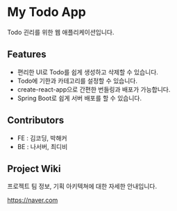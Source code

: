# My Todo App
Todo 괸리를 위한 웹  애플리케이션입니다.

## Features

- 편리한 UI로 Todo를 쉽게 생성하고 삭제할 수 있습니다.
- Todo에 기한과 카테고리를 설정할 수 있습니다.
- create-react-app으로 간편한 번들링과 배포가 가능합니다.
- Spring Boot로 쉽게 서버 배포를 할 수 있습니다.

## Contributors

- FE : 김코딩, 박해커
- BE : 나서버, 최디비

## Project Wiki

프로젝트 팀 정보, 기획 아키텍쳐에 대한 자세한 안내입니다.

https://naver.com